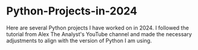 # Python-Projects-in-2024

Here are several Python projects I have worked on in 2024. I followed the tutorial from Alex The Analyst's YouTube channel and made the necessary adjustments to align with the version of Python I am using.
